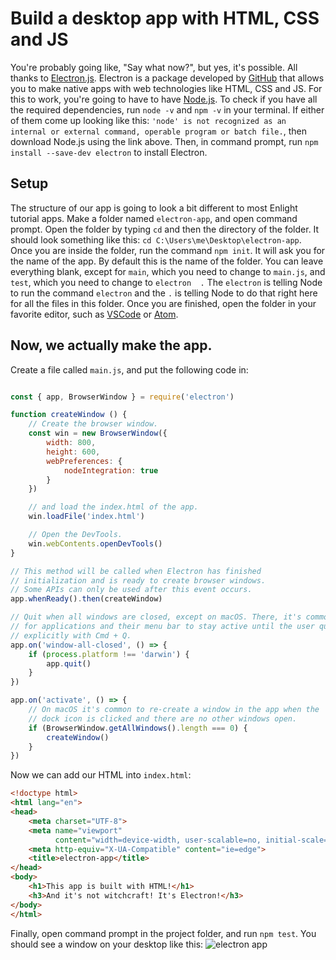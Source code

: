 # Build a desktop app with HTML, CSS and JS 
You're probably going like, "Say what now?", but yes, it's possible. All thanks to [Electron.js](https://electronjs.org). Electron is a package developed by [GitHub](https://github.com/electron/electron) that allows you to make native apps with web technologies like HTML, CSS and JS.
For this to work, you're going to have to have [Node.js](https://nodejs.org/en/download/). To check if you have all the required dependencies, run ```node -v``` and ```npm -v``` in your terminal. If either of them come up looking like this: ```'node' is not recognized as an internal or external command,
operable program or batch file.```, then download Node.js using the link above. Then, in command prompt, run ```npm install --save-dev electron``` to install Electron.

## Setup
The structure of our app is going to look a bit different to most Enlight tutorial apps.
Make a folder named `electron-app`, and open command prompt. Open the folder by typing `cd` and then the directory of the folder. It should look something like this: `cd C:\Users\me\Desktop\electron-app`. Once you are inside the folder, run the command `npm init`. It will ask you for the name of the app. By default this is the name of the folder. You can leave everything blank, except for `main`, which you need to change to `main.js`, and `test`, which you need to change to `electron  .` The `electron` is telling Node to run the command `electron` and the `.` is telling Node to do that right here for all the files in this folder. Once you are finished, open the folder in your favorite editor, such as [VSCode](https://code.visualstudio.com) or [Atom](https://atom.io).

## Now, we actually make the app.
Create a file called `main.js`, and put the following code in:

```javascript

const { app, BrowserWindow } = require('electron')

function createWindow () {
    // Create the browser window.
    const win = new BrowserWindow({
        width: 800,
        height: 600,
        webPreferences: {
            nodeIntegration: true
        }
    })

    // and load the index.html of the app.
    win.loadFile('index.html')

    // Open the DevTools.
    win.webContents.openDevTools()
}

// This method will be called when Electron has finished
// initialization and is ready to create browser windows.
// Some APIs can only be used after this event occurs.
app.whenReady().then(createWindow)

// Quit when all windows are closed, except on macOS. There, it's common
// for applications and their menu bar to stay active until the user quits
// explicitly with Cmd + Q.
app.on('window-all-closed', () => {
    if (process.platform !== 'darwin') {
        app.quit()
    }
})

app.on('activate', () => {
    // On macOS it's common to re-create a window in the app when the
    // dock icon is clicked and there are no other windows open.
    if (BrowserWindow.getAllWindows().length === 0) {
        createWindow()
    }
})
```

Now we can add our HTML into ```index.html```:
```html
<!doctype html>
<html lang="en">
<head>
    <meta charset="UTF-8">
    <meta name="viewport"
          content="width=device-width, user-scalable=no, initial-scale=1.0, maximum-scale=1.0, minimum-scale=1.0">
    <meta http-equiv="X-UA-Compatible" content="ie=edge">
    <title>electron-app</title>
</head>
<body>
    <h1>This app is built with HTML!</h1>
    <h3>And it's not witchcraft! It's Electron!</h3>
</body>
</html>
```
Finally, open command prompt in the project folder, and run `npm test`. You should see a window on your desktop like this: ![electron app](https://cdn.discordapp.com/attachments/659135546060439592/730402981668847646/unknown.png)

<!--stackedit_data:
eyJoaXN0b3J5IjpbLTkxNTYwNjQ1MV19
-->